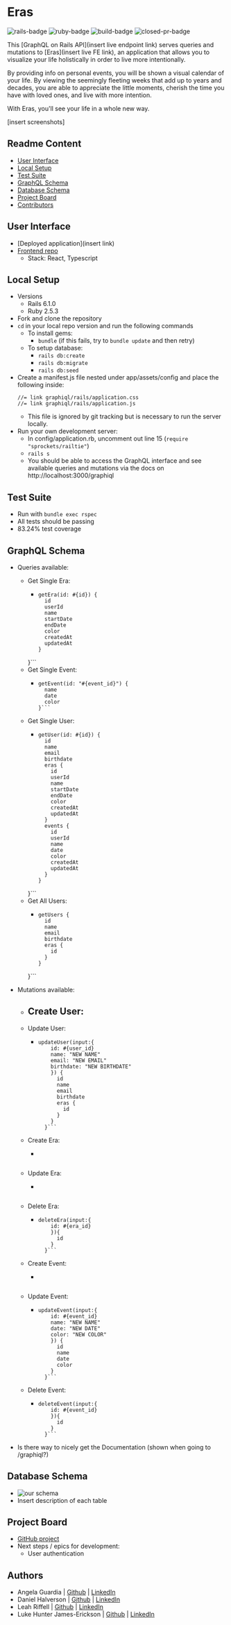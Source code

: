 # Eras
![rails-badge](https://img.shields.io/badge/Rails-6.1.0-informational?style=flat-square) ![ruby-badge](https://img.shields.io/badge/Ruby-2.5.3-informational?style=flat-square) ![build-badge](https://img.shields.io/travis/turing-eras/api/main?style=flat-square) ![closed-pr-badge](https://img.shields.io/github/issues-pr-closed-raw/turing-eras/api?style=flat-square)

This [GraphQL on Rails API](insert live endpoint link) serves queries and mutations to [Eras](insert live FE link), an application that allows you to visualize your life holistically in order to live more intentionally.

By providing info on personal events, you will be shown a visual calendar of your life. By viewing the seemingly fleeting weeks that add up to years and decades, you are able to appreciate the little moments, cherish the time you have with loved ones, and live with more intention.

With Eras, you'll see your life in a whole new way.

[insert screenshots]

## Readme Content
- [User Interface](#user-interface)
- [Local Setup](#local-setup)
- [Test Suite](#test-suite)
- [GraphQL Schema](#graphql-schema)
- [Database Schema](#database-schema)
- [Project Board](#project-board)
- [Contributors](#contributors)

## User Interface
- [Deployed application](insert link)
- [Frontend repo](https://github.com/Turing-Eras/front_end)
  - Stack: React, Typescript

## Local Setup
- Versions
  - Rails 6.1.0
  - Ruby 2.5.3
- Fork and clone the repository
- `cd` in your local repo version and run the following commands
  - To install gems:
    -  `bundle` (if this fails, try to `bundle update` and then retry)
  - To setup database:
    - `rails db:create`
    - `rails db:migrate`
    - `rails db:seed`
- Create a manifest.js file nested under app/assets/config and place the following inside:
  ```
  //= link graphiql/rails/application.css
  //= link graphiql/rails/application.js
  ```
  - This file is ignored by git tracking but is necessary to run the server locally.
- Run your own development server:
  - In config/application.rb, uncomment out line 15 (`require "sprockets/railtie"`)
  - `rails s`
  - You should be able to access the GraphQL interface and see available queries and mutations via the docs on http://localhost:3000/graphiql

## Test Suite
- Run with `bundle exec rspec`
- All tests should be passing
- 83.24% test coverage


## GraphQL Schema
- Queries available:
  - Get Single Era:
    - ```{
      getEra(id: #{id}) {
        id
        userId
        name
        startDate
        endDate
        color
        createdAt
        updatedAt
      }
    }```
  - Get Single Event:
    - ```{
      getEvent(id: "#{event_id}") {
        name
        date
        color
      }```
  - Get Single User:
    - ```{
      getUser(id: #{id}) {
        id
        name
        email
        birthdate
        eras {
          id
          userId
          name
          startDate
          endDate
          color
          createdAt
          updatedAt
        }
        events {
          id
          userId
          name
          date
          color
          createdAt
          updatedAt
        }
      }
    }```
  - Get All Users:
    - ```{
      getUsers {
        id
        name
        email
        birthdate
        eras {
          id
        }
      }
    }```

- Mutations available:
  - Create User:
    -
  - Update User:
    - ```mutation {
      updateUser(input:{
          id: #{user_id}
          name: "NEW NAME"
          email: "NEW EMAIL"
          birthdate: "NEW BIRTHDATE"
          }) {
            id
            name
            email
            birthdate
            eras {
              id
            }
          }
        }```
  - Create Era:
    - ```

    ```
  - Update Era:
    - ```

    ```
  - Delete Era:
    - ```mutation {
      deleteEra(input:{
          id: #{era_id}
          }){
            id
          }
        }```
  - Create Event:
    - ```

    ```
  - Update Event:
    - ```mutation {
      updateEvent(input:{
          id: #{event_id}
          name: "NEW NAME"
          date: "NEW DATE"
          color: "NEW COLOR"
          }) {
            id
            name
            date
            color
          }
        }```
  - Delete Event:
    - ```mutation {
      deleteEvent(input:{
          id: #{event_id}
          }){
            id
          }
        }```
- Is there way to nicely get the Documentation (shown when going to /graphiql?)

## Database Schema
- ![our schema](/schema.png)
- Insert description of each table

## Project Board
- [GitHub project](https://github.com/orgs/Turing-Eras/projects/1)
- Next steps / epics for development:
  - User authentication

## Authors
- Angela Guardia |  [Github](https://github.com/AngelaGuardia)  |  [LinkedIn](https://www.linkedin.com/in/angela-guardia/)
- Daniel Halverson |  [Github](https:Gi.com/dhalverson)  |  [LinkedIn](https://www.linkedin.com/in/daniel-halverson/)
- Leah Riffell |  [Github](https://github.com/leahriffell)  |  [LinkedIn](https://www.linkedin.com/in/leah-riffell/)
- Luke Hunter James-Erickson  |  [Github](https://github.com/LHJE)  |  [LinkedIn](https://www.linkedin.com/in/luke-hunter-james-erickson-b65682143/)
